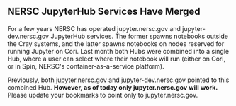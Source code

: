 ## NERSC JupyterHub Services Have Merged ## 

For a few years NERSC has operated jupyter.nersc.gov and jupyter-dev.nersc.gov 
JupyterHub services.  The former spawns notebooks outside the Cray systems, and 
the latter spawns notebooks on nodes reserved for running Jupyter on Cori.  Last
month both Hubs were combined into a single Hub, where a user can select where 
their notebook will run (either on Cori, or in Spin, NERSC's 
container-as-a-service platform).

Previously, both jupyter.nersc.gov and jupyter-dev.nersc.gov pointed to this 
combined Hub. **However, as of today only jupyter.nersc.gov will work.** Please
update your bookmarks to point only to jupyter.nersc.gov.
